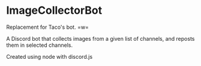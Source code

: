 # ImageCollectorBot

Replacement for Taco's bot. =w=

A Discord bot that collects images from a given list of channels, and reposts them in selected channels.

Created using node with discord.js